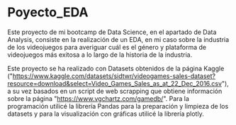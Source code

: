 # Poyecto_EDA
Este proyecto de mi bootcamp de Data Science, en el apartado de Data Analysis, consiste en la realización de un EDA, en mi caso sobre la industria de los videojuegos para averiguar cuál es el género y plataforma de videojuegos más exitosa a lo largo de la historia de la industria.

Este proyecto se ha realizado con Datasets obtenidos de la página Kaggle ("https://www.kaggle.com/datasets/sidtwr/videogames-sales-dataset?resource=download&select=Video_Games_Sales_as_at_22_Dec_2016.csv"), a su vez basados en un script de web scrapping que obtiene información sobre la página "https://www.vgchartz.com/gamedb/". Para la programación utilicé la librería Pandas para la preparación y limpieza de los datasets y para la visualización con gráficas utilicé la librería plotly.
